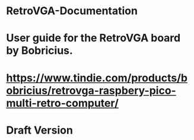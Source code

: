 # RetroVGA-Documentation
# User guide for the RetroVGA board by Bobricius.
# https://www.tindie.com/products/bobricius/retrovga-raspbery-pico-multi-retro-computer/
# Draft Version
